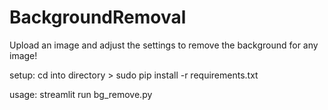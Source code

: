 # BackgroundRemoval

Upload an image and adjust the settings to remove the background for any image!

setup: cd into directory > sudo pip install -r requirements.txt

usage: streamlit run bg_remove.py
